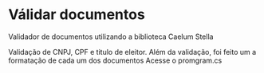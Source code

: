 # Válidar documentos

Validador de documentos utilizando a biblioteca Caelum Stella
 
Validação de CNPJ, CPF e titulo de eleitor. 
Além da validação, foi feito um a formatação de cada um dos documentos
 Acesse o promgram.cs 


